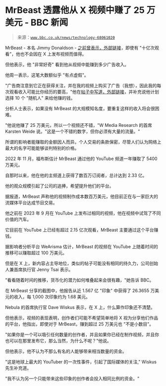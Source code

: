 <!--yml

分类：未分类

日期：2024 年 05 月 27 日 15:00:35

-->

# MrBeast 透露他从 X 视频中赚了 25 万美元 - BBC 新闻

> 来源：[`www.bbc.co.uk/news/technology-68061020`](https://www.bbc.co.uk/news/technology-68061020)

MrBeast - 本名 Jimmy Donaldson - [之前曾表示，外部链接](https://twitter.com/MrBeast/status/1741179335325728794)，即使有 "十亿次观看"，他也不会因在 X 上发布视频而值得。

但他表示，他 "非常好奇" 看到他从视频中能赚到多少广告收入。

他周一表示，这笔大数额似乎 "有点虚假"。

"广告商注意到它正在获得关注，并在我的视频上购买了广告（我想），因此我的每次观看收入可能比你经历的要高，"他在[帖子中写道，外部链接](https://x.com/MrBeast/status/1749499065979576613?s=20)，并补充说他计划选择 10 个 "随机人" 来给他赚的钱。

分析人士表示，如果没有 MrBeast 的大规模知名度，要重复这样的收入将会很困难。

"他说他赚了 25 万美元，所以一个视频还不错，"W Media Research 的首席 Karsten Weide 说。"这是一个不错的数字，但你必须有大量的流量。"

所谓的影响者能赚取的金额因人而异。个人交易的条款保密，尽管人们认为网络上最大的名字可能能够谈判特别的价格。

2022 年 11 月，福布斯估计 MrBeast 通过他的 YouTube 频道一年赚取了 5400 万美元。

自那时以来，他在他的主频道上获得了数百万订阅者，总计达到 2.33 亿。

他的观众规模引起了公司的追捧，希望提升他们的平台。

据报道，MrBeast 声称他的视频制作成本数百万美元，他目前正在与一家巨大的流媒体平台达成节目交易。

他之前在 2023 年 9 月在 YouTube 上发布过相同的视频，他在视频中试驾了不同价值的汽车。

它目前在 YouTube 上已经有超过 2.15 亿次观看，MrBeast 主要通过这个平台赚钱。

据影响者分析平台 WeArisma 估计，MrBeast 的视频在 YouTube 上随着时间的推移可以赚取超过 100 万美元。

但是在 X 上，新内容占主导地位，类似的帖子可能没有相同的持久力，公司创始人兼首席执行官 Jenny Tsai 表示。

"看看随着时间的推移，货币化的潜力如何堆叠起来会很有趣，"她告诉 BBC。

在 MrBeast 分享的截图中，他报告从近 1.567 亿 "印象" 中获得了 26.3655 万美元的收入，每 1,000 次印象约为 1.68 美元。

Nebula 的首席执行官 Dave Wiskus 表示，在 X 上，什么算作印象还不清楚。

但他表示，视频的表现表明，创作者们可能不希望简单地将 X 视为分享他们作品的平台，他指出，即使对于 MrBeast，赚到超过 25 万美元也 "不是小数目"。

"如果你是一个可以吸引任何数量的创作者，并且如果你已经在制作视频，并且你也可以在那里发布它，那么当然，为什么不呢？"他说。

但他表示，他不认为不那么有名的人能够带来相当数量的资金。

"这是地球上最大的 YouTuber 的一次性事件，引起了国际媒体的关注," Wiskus 先生补充道。

"我不认为另一个只能带来这些印象的创作者会投入相同比例的资金。"
